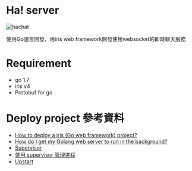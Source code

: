 # Ha! server
![hachat](https://github.com/atjoneswang/hachatios/raw/master/hachat/Assets.xcassets/AppIcon.appiconset/Icon-60%402x.png)

使用Go語言開發，用iris web framework開發使用websocket的即時聊天服務

# Requirement
  - go 1.7
  - iris v4
  - Protobuf for go

# Deploy project 參考資料
* [How to deploy a iris (Go web framework) project?](http://stackoverflow.com/questions/38583853/how-to-deploy-a-iris-go-web-framework-project)
* [How do I get my Golang web server to run in the background?](http://stackoverflow.com/questions/12486691/how-do-i-get-my-golang-web-server-to-run-in-the-background)
* [Supervisor](http://supervisord.org)
* [使用 supervisor 管理进程](http://liyangliang.me/posts/2015/06/using-supervisor/)
* [Upstart](http://upstart.ubuntu.com)